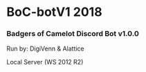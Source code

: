 # BoC-botV1 2018

### Badgers of Camelot Discord Bot v1.0.0
Run by: DigiVenn & Alattice

Local Server (WS 2012 R2)
